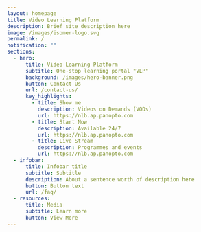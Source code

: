 ```yaml
---
layout: homepage
title: Video Learning Platform
description: Brief site description here
image: /images/isomer-logo.svg
permalink: /
notification: ""
sections:
  - hero:
      title: Video Learning Platform
      subtitle: One-stop learning portal "VLP"
      background: /images/hero-banner.png
      button: Contact Us
      url: /contact-us/
      key_highlights:
        - title: Show me
          description: Videos on Demands (VODs)
          url: https://nlb.ap.panopto.com
        - title: Start Now
          description: Available 24/7
          url: https://nlb.ap.panopto.com
        - title: Live Stream
          description: Programmes and events
          url: https://nlb.ap.panopto.com
  - infobar:
      title: Infobar title
      subtitle: Subtitle
      description: About a sentence worth of description here
      button: Button text
      url: /faq/
  - resources:
      title: Media
      subtitle: Learn more
      button: View More
---
```

